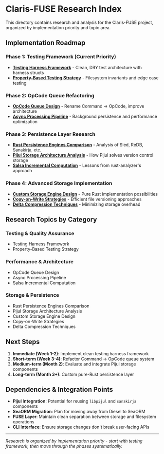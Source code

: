 # Claris-FUSE Research Index

This directory contains research and analysis for the Claris-FUSE project, organized by implementation priority and topic area.

## Implementation Roadmap

### Phase 1: Testing Framework (Current Priority)
- **[Testing Harness Framework](testing_harness_framework.md)** - Clean, DRY test architecture with harness structs
- **[Property-Based Testing Strategy](property_based_testing.md)** - Filesystem invariants and edge case testing

### Phase 2: OpCode Queue Refactoring  
- **[OpCode Queue Design](opcode_queue_design.md)** - Rename Command → OpCode, improve architecture
- **[Async Processing Pipeline](async_processing_pipeline.md)** - Background persistence and performance optimization

### Phase 3: Persistence Layer Research
- **[Rust Persistence Engines Comparison](rust_persistence_engines.md)** - Analysis of Sled, ReDB, Sanakirja, etc.
- **[Pijul Storage Architecture Analysis](pijul_storage_analysis.md)** - How Pijul solves version control storage
- **[Salsa Incremental Computation](salsa_incremental_computation.md)** - Lessons from rust-analyzer's approach

### Phase 4: Advanced Storage Implementation
- **[Custom Storage Engine Design](custom_storage_design.md)** - Pure Rust implementation possibilities
- **[Copy-on-Write Strategies](cow_strategies.md)** - Efficient file versioning approaches
- **[Delta Compression Techniques](delta_compression.md)** - Minimizing storage overhead

## Research Topics by Category

### Testing & Quality Assurance
- Testing Harness Framework
- Property-Based Testing Strategy

### Performance & Architecture  
- OpCode Queue Design
- Async Processing Pipeline
- Salsa Incremental Computation

### Storage & Persistence
- Rust Persistence Engines Comparison
- Pijul Storage Architecture Analysis
- Custom Storage Engine Design
- Copy-on-Write Strategies
- Delta Compression Techniques

## Next Steps

1. **Immediate (Week 1-2)**: Implement clean testing harness framework
2. **Short-term (Week 3-4)**: Refactor Command → OpCode queue system
3. **Medium-term (Month 2)**: Evaluate and integrate Pijul storage components
4. **Long-term (Month 3+)**: Custom pure-Rust persistence layer

## Dependencies & Integration Points

- **Pijul Integration**: Potential for reusing `libpijul` and `sanakirja` components
- **SeaORM Migration**: Plan for moving away from Diesel to SeaORM
- **FUSE Layer**: Maintain clean separation between storage and filesystem operations
- **CLI Interface**: Ensure storage changes don't break user-facing APIs

---

*Research is organized by implementation priority - start with testing framework, then move through the phases systematically.*